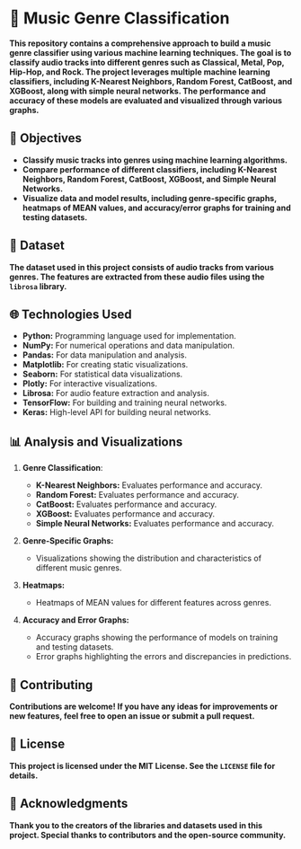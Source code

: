 # **🎵 Music Genre Classification**

**This repository contains a comprehensive approach to build a music genre classifier using various machine learning techniques. The goal is to classify audio tracks into different genres such as Classical, Metal, Pop, Hip-Hop, and Rock. The project leverages multiple machine learning classifiers, including K-Nearest Neighbors, Random Forest, CatBoost, and XGBoost, along with simple neural networks. The performance and accuracy of these models are evaluated and visualized through various graphs.**

## **🚀 Objectives**
- **Classify music tracks into genres using machine learning algorithms.**
- **Compare performance of different classifiers, including K-Nearest Neighbors, Random Forest, CatBoost, XGBoost, and Simple Neural Networks.**
- **Visualize data and model results, including genre-specific graphs, heatmaps of MEAN values, and accuracy/error graphs for training and testing datasets.**

## **🔎 Dataset**
**The dataset used in this project consists of audio tracks from various genres. The features are extracted from these audio files using the `librosa` library.**

## **🌐 Technologies Used**
- **Python:** Programming language used for implementation.
- **NumPy:** For numerical operations and data manipulation.
- **Pandas:** For data manipulation and analysis.
- **Matplotlib:** For creating static visualizations.
- **Seaborn:** For statistical data visualizations.
- **Plotly:** For interactive visualizations.
- **Librosa:** For audio feature extraction and analysis.
- **TensorFlow:** For building and training neural networks.
- **Keras:** High-level API for building neural networks.

## **📊 Analysis and Visualizations**
1. **Genre Classification**:
    - **K-Nearest Neighbors:** Evaluates performance and accuracy.
    - **Random Forest:** Evaluates performance and accuracy.
    - **CatBoost:** Evaluates performance and accuracy.
    - **XGBoost:** Evaluates performance and accuracy.
    - **Simple Neural Networks:** Evaluates performance and accuracy.

2. **Genre-Specific Graphs:**
    - Visualizations showing the distribution and characteristics of different music genres.

3. **Heatmaps:**
    - Heatmaps of MEAN values for different features across genres.

4. **Accuracy and Error Graphs:**
    - Accuracy graphs showing the performance of models on training and testing datasets.
    - Error graphs highlighting the errors and discrepancies in predictions.

## **🤝 Contributing**
**Contributions are welcome! If you have any ideas for improvements or new features, feel free to open an issue or submit a pull request.**

## **📝 License**
**This project is licensed under the MIT License. See the `LICENSE` file for details.**

## **🙌 Acknowledgments**
**Thank you to the creators of the libraries and datasets used in this project. Special thanks to contributors and the open-source community.**
